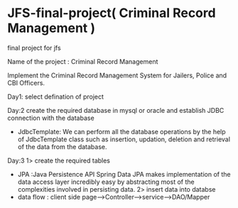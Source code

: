 # JFS-final-project( Criminal Record Management )
final project for jfs

Name of the project : Criminal Record Management

Implement the Criminal Record Management System for
Jailers, Police and CBI Officers.

Day1: 
select defination of project

Day:2
create the required database in mysql or oracle and establish JDBC connection with the database
* JdbcTemplate: 
We can perform all the database operations by the help of JdbcTemplate class such as insertion, updation, deletion and retrieval of the data from the database.

Day:3
1> create the required tables
* JPA :Java Persistence API 
Spring Data JPA makes implementation of the data access layer incredibly easy by abstracting most of the complexities involved in persisting data.
2> insert data into databse
* data flow : client side page-->Controller-->service-->DAO/Mapper
